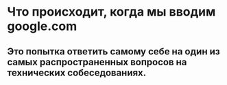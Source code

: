 #  **Что происходит, когда мы вводим google.com**

## Это попытка ответить самому себе на один из самых распространенных вопросов на технических собеседованиях. 
